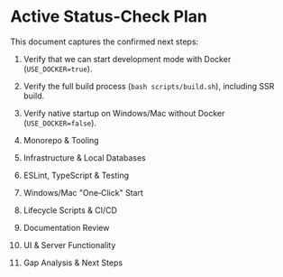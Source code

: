 # Active Status-Check Plan

This document captures the confirmed next steps:

1. Verify that we can start development mode with Docker (`USE_DOCKER=true`).
2. Verify the full build process (`bash scripts/build.sh`), including SSR build.
3. Verify native startup on Windows/Mac without Docker (`USE_DOCKER=false`).

4. Monorepo & Tooling
5. Infrastructure & Local Databases
6. ESLint, TypeScript & Testing
7. Windows/Mac "One‑Click" Start
8. Lifecycle Scripts & CI/CD
9. Documentation Review
10. UI & Server Functionality
11. Gap Analysis & Next Steps 